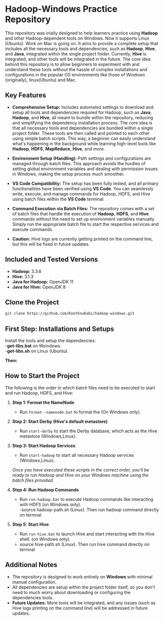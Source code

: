 # Hadoop-Windows Practice Repository

This repository was inially designed to help learners practice using **Hadoop** and other Hadoop-dependent tools on Windows. Now it supports Linux (Ubuntu). Work on Mac is going on. It aims to provide a complete setup that includes all the necessary tools and dependencies, such as **Hadoop**, **Hive**, and **Java**, integrated within the single project folder. Currently, **Hive** is integrated, and other tools will be integrated in the future. The core idea behind this repository is to allow beginners to experiment with and understand these tools without the hassle of complex installations and configurations in the popular OS environments like those of Windows (originally), linux(Ubuntu) and Mac.

## Key Features

- **Comprehensive Setup:** Includes automated settings to download and setup all tools and dependencies required for Hadoop, such as **Java**, **Hadoop**, and **Hive**, all meant to bundle within the repository, reducing and simplifying the dependency installation process. The core idea is that all necessary tools and dependencies are bundled within a single project folder. These tools are then called and pointed to each other using simple batch scripts. This way, a beginner can easily understand what's happening in the background while learning high-level tools like **Hadoop**, **HDFS**, **MapReduce**, **Hive**, and more.

- **Environment Setup (Handling):** Path settings and configurations are managed through batch files. This approach avoids the hurdles of setting global environment variables and dealing with permission issues in Windows, making the setup process much smoother.

- **VS Code Compatibility:** The setup has been fully tested, and all primary functionalities have been verified using **VS Code**. You can seamlessly write, execute, and manage commands for Hadoop, HDFS, and Hive using batch files within the **VS Code** terminal.

- **Command Execution via Batch Files:** The repository comes with a set of batch files that handle the execution of **Hadoop**, **HDFS**, and **Hive** commands without the need to set up environment variables manually. Simply run the appropriate batch file to start the respective services and execute commands.

- **Caution:** Hive logs are currently getting printed on the command line, but this will be fixed in future updates.

## Included and Tested Versions

- **Hadoop:** 3.3.6
- **Hive:** 3.1.3
- **Java for Hadoop:** OpenJDK 11
- **Java for Hive:** OpenJDK 8

## Clone the Project

```bash
git clone https://github.com/KonthouKabi/hadoop-windows.git
```
## First Step: Installations and Setups

Install the tools and setup the dependencies:<br>
-**get-libs.bat** on Woindows.<br>
-**get-libs.sh** on Linux (Ubuntu).

**Then:**

## How to Start the Project

The following is the order in which batch files need to be executed to start and run Hadoop, HDFS, and Hive:

1. **Step 1: Format the NameNode**
    - Run `format--namenode.bat` to format the  (On Windows only).

2. **Step 2: Start Derby (Hive's default metastore)**
    - Run `start-derby` to start the Derby database, which acts as the Hive metastore (Windows,Linux).

3. **Step 3: Start Hadoop Services**
    - Run `start-hadoop` to start all necessary Hadoop services (Windows,Linux). <br>

   <i> Once you have executed these scripts in the correct order, you'll be ready to run Hadoop and Hive on your Windows machine using the batch files provided.</i> <br>

4. **Step 4: Run Hadoop Commands**
    - Run `run-hadoop.bat` to execute Hadoop commands like interacting with HDFS (on Windows only).<br>
    -source hadoop-path.sh (Linux). Then run hadoop command directly on termnal

5. **Step 5: Start Hive**
    - Run `run-hive.bat` to launch Hive and start interacting with the Hive shell. (on Windows only).<br>
    - source hive-path.sh (Linux). Then run hive command directly on termnal


## Additional Notes

- The repository is designed to work entirely on **Windows** with minimal manual configuration.
- All dependencies are setup within the project folder itself, so you don't need to much worry about downloading or configuring the dependencies tools.
- **Future Updates:** More tools will be integrated, and any issues (such as Hive logs printing on the command line) will be addressed in future updates.
